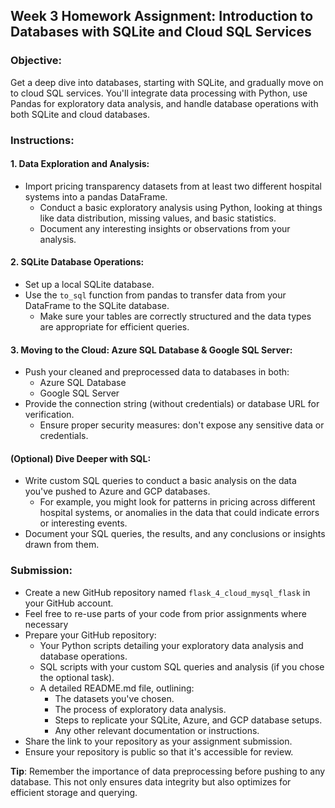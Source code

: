 ## **Week 3 Homework Assignment: Introduction to Databases with SQLite and Cloud SQL Services**

### **Objective**:
Get a deep dive into databases, starting with SQLite, and gradually move on to cloud SQL services. You'll integrate data processing with Python, use Pandas for exploratory data analysis, and handle database operations with both SQLite and cloud databases.

### **Instructions**:

#### **1. Data Exploration and Analysis**:
- Import pricing transparency datasets from at least two different hospital systems into a pandas DataFrame.
  - Conduct a basic exploratory analysis using Python, looking at things like data distribution, missing values, and basic statistics.
  - Document any interesting insights or observations from your analysis.

#### **2. SQLite Database Operations**:
- Set up a local SQLite database.
- Use the `to_sql` function from pandas to transfer data from your DataFrame to the SQLite database.
  - Make sure your tables are correctly structured and the data types are appropriate for efficient queries.

#### **3. Moving to the Cloud: Azure SQL Database & Google SQL Server**:
- Push your cleaned and preprocessed data to databases in both:
  - Azure SQL Database
  - Google SQL Server
- Provide the connection string (without credentials) or database URL for verification.
  - Ensure proper security measures: don't expose any sensitive data or credentials.

#### **(Optional) Dive Deeper with SQL**:
- Write custom SQL queries to conduct a basic analysis on the data you've pushed to Azure and GCP databases.
  - For example, you might look for patterns in pricing across different hospital systems, or anomalies in the data that could indicate errors or interesting events.
- Document your SQL queries, the results, and any conclusions or insights drawn from them.

### **Submission**:
- Create a new GitHub repository named `flask_4_cloud_mysql_flask` in your GitHub account.
- Feel free to re-use parts of your code from prior assignments where necessary 
- Prepare your GitHub repository:
  - Your Python scripts detailing your exploratory data analysis and database operations.
  - SQL scripts with your custom SQL queries and analysis (if you chose the optional task).
  - A detailed README.md file, outlining:
    - The datasets you've chosen.
    - The process of exploratory data analysis.
    - Steps to replicate your SQLite, Azure, and GCP database setups.
    - Any other relevant documentation or instructions.
- Share the link to your repository as your assignment submission.
- Ensure your repository is public so that it's accessible for review.

**Tip**: Remember the importance of data preprocessing before pushing to any database. This not only ensures data integrity but also optimizes for efficient storage and querying.

